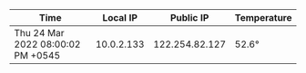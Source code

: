 | Time     | Local IP | Public IP | Temperature |
| ----------- | ----------- | ----------- | ----------- |
| Thu 24 Mar 2022 08:00:02 PM +0545      | 10.0.2.133     | 122.254.82.127  | 52.6° |
